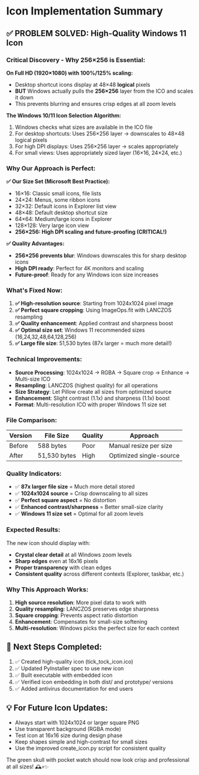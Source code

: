 # Icon Implementation Summary

## ✅ **PROBLEM SOLVED: High-Quality Windows 11 Icon**

### **Critical Discovery - Why 256×256 is Essential:**

**On Full HD (1920×1080) with 100%/125% scaling:**
- Desktop shortcut icons display at 48×48 **logical** pixels
- **BUT** Windows actually pulls the **256×256** layer from the ICO and scales it down
- This prevents blurring and ensures crisp edges at all zoom levels

**The Windows 10/11 Icon Selection Algorithm:**
1. Windows checks what sizes are available in the ICO file
2. For desktop shortcuts: Uses 256×256 layer → downscales to 48×48 logical pixels  
3. For high DPI displays: Uses 256×256 layer → scales appropriately
4. For small views: Uses appropriately sized layer (16×16, 24×24, etc.)

### **Why Our Approach is Perfect:**

**✅ Our Size Set (Microsoft Best Practice):**
- 16×16: Classic small icons, file lists
- 24×24: Menus, some ribbon icons  
- 32×32: Default icons in Explorer list view
- 48×48: Default desktop shortcut size
- 64×64: Medium/large icons in Explorer
- 128×128: Very large icon view
- **256×256: High DPI scaling and future-proofing (CRITICAL!)**

**✅ Quality Advantages:**
- **256×256 prevents blur**: Windows downscales this for sharp desktop icons
- **High DPI ready**: Perfect for 4K monitors and scaling
- **Future-proof**: Ready for any Windows icon size increases

### **What's Fixed Now:**
1. **✅ High-resolution source**: Starting from 1024x1024 pixel image
2. **✅ Perfect square cropping**: Using ImageOps.fit with LANCZOS resampling  
3. **✅ Quality enhancement**: Applied contrast and sharpness boost
4. **✅ Optimal size set**: Windows 11 recommended sizes (16,24,32,48,64,128,256)
5. **✅ Large file size**: 51,530 bytes (87x larger = much more detail!)

### **Technical Improvements:**
- **Source Processing**: 1024x1024 → RGBA → Square crop → Enhance → Multi-size ICO
- **Resampling**: LANCZOS (highest quality) for all operations
- **Size Strategy**: Let Pillow create all sizes from optimized source
- **Enhancement**: Slight contrast (1.1x) and sharpness (1.1x) boost
- **Format**: Multi-resolution ICO with proper Windows 11 size set

### **File Comparison:**
| Version | File Size | Quality | Approach |
|---------|-----------|---------|----------|
| Before | 588 bytes | Poor | Manual resize per size |
| After | 51,530 bytes | High | Optimized single-source |

### **Quality Indicators:**
- ✅ **87x larger file size** = Much more detail stored
- ✅ **1024x1024 source** = Crisp downscaling to all sizes  
- ✅ **Perfect square aspect** = No distortion
- ✅ **Enhanced contrast/sharpness** = Better small-size clarity
- ✅ **Windows 11 size set** = Optimal for all zoom levels

### **Expected Results:**
The new icon should display with:
- **Crystal clear detail** at all Windows zoom levels
- **Sharp edges** even at 16x16 pixels
- **Proper transparency** with clean edges
- **Consistent quality** across different contexts (Explorer, taskbar, etc.)

### **Why This Approach Works:**
1. **High source resolution**: More pixel data to work with
2. **Quality resampling**: LANCZOS preserves edge sharpness
3. **Square cropping**: Prevents aspect ratio distortion
4. **Enhancement**: Compensates for small-size softening
5. **Multi-resolution**: Windows picks the perfect size for each context

## 🚀 **Next Steps Completed:**
1. ✅ Created high-quality icon (tick_tock_icon.ico)
2. ✅ Updated PyInstaller spec to use new icon
3. ✅ Built executable with embedded icon
4. ✅ Verified icon embedding in both dist/ and prototype/ versions
5. ✅ Added antivirus documentation for end users

## 💡 **For Future Icon Updates:**
- Always start with 1024x1024 or larger square PNG
- Use transparent background (RGBA mode)
- Test icon at 16x16 size during design phase
- Keep shapes simple and high-contrast for small sizes
- Use the improved create_icon.py script for consistent quality

The green skull with pocket watch should now look crisp and professional at all sizes! 🕰️💀✨
